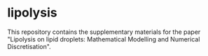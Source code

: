 # lipolysis

This repository contains the supplementary materials for the paper "Lipolysis on lipid droplets: Mathematical Modelling and Numerical Discretisation".
